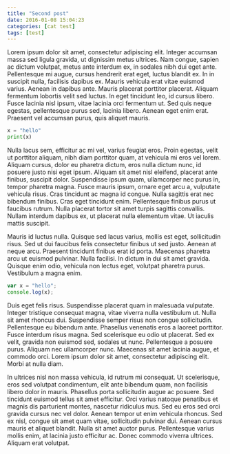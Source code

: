 ```yaml
---
title: "Second post"
date: 2016-01-08 15:04:23
categories: [cat test]
tags: [test]
---
```


Lorem ipsum dolor sit amet, consectetur adipiscing elit. Integer accumsan massa sed ligula gravida, ut dignissim metus ultrices. Nam congue, sapien ac dictum volutpat, metus ante interdum ex, in sodales nibh dui eget ante. Pellentesque mi augue, cursus hendrerit erat eget, luctus blandit ex. In in suscipit nulla, facilisis dapibus ex. Mauris vehicula erat vitae euismod varius. Aenean in dapibus ante. Mauris placerat porttitor placerat. Aliquam fermentum lobortis velit sed luctus. In eget tincidunt leo, id cursus libero. Fusce lacinia nisl ipsum, vitae lacinia orci fermentum ut. Sed quis neque egestas, pellentesque purus sed, lacinia libero. Aenean eget enim erat. Praesent vel accumsan purus, quis aliquet mauris.

```python
x = "hello"
print(x)
```

Nulla lacus sem, efficitur ac mi vel, varius feugiat eros. Proin egestas, velit ut porttitor aliquam, nibh diam porttitor quam, at vehicula mi eros vel lorem. Aliquam cursus, dolor eu pharetra dictum, eros nulla dictum nunc, id posuere justo nisi eget ipsum. Aliquam sit amet nisl eleifend, placerat ante finibus, suscipit dolor. Suspendisse ipsum quam, ullamcorper nec purus in, tempor pharetra magna. Fusce mauris ipsum, ornare eget arcu a, vulputate vehicula risus. Cras tincidunt ac magna id congue. Nulla sagittis erat nec bibendum finibus. Cras eget tincidunt enim. Pellentesque finibus purus ut faucibus rutrum. Nulla placerat tortor sit amet turpis sagittis convallis. Nullam interdum dapibus ex, ut placerat nulla elementum vitae. Ut iaculis mattis suscipit.

Mauris id luctus nulla. Quisque sed lacus varius, mollis est eget, sollicitudin risus. Sed ut dui faucibus felis consectetur finibus ut sed justo. Aenean at neque arcu. Praesent tincidunt finibus erat id porta. Maecenas pharetra arcu ut euismod pulvinar. Nulla facilisi. In dictum in dui sit amet gravida. Quisque enim odio, vehicula non lectus eget, volutpat pharetra purus. Vestibulum a magna enim.

```javascript
var x = "hello";
console.log(x);
```

Duis eget felis risus. Suspendisse placerat quam in malesuada vulputate. Integer tristique consequat magna, vitae viverra nulla vestibulum ut. Nulla sit amet rhoncus dui. Suspendisse semper risus non congue sollicitudin. Pellentesque eu bibendum ante. Phasellus venenatis eros a laoreet porttitor. Fusce interdum risus magna. Sed scelerisque eu odio ut placerat. Sed ex velit, gravida non euismod sed, sodales ut nunc. Pellentesque a posuere purus. Aliquam nec ullamcorper nunc. Maecenas sit amet lacinia augue, et commodo orci. Lorem ipsum dolor sit amet, consectetur adipiscing elit. Morbi at nulla diam.

In ultrices nisl non massa vehicula, id rutrum mi consequat. Ut scelerisque, eros sed volutpat condimentum, elit ante bibendum quam, non facilisis libero dolor in mauris. Phasellus porta sollicitudin augue ac posuere. Sed tincidunt euismod tellus sit amet efficitur. Orci varius natoque penatibus et magnis dis parturient montes, nascetur ridiculus mus. Sed eu eros sed orci gravida cursus nec vel dolor. Aenean tempor ut enim vehicula rhoncus. Sed ex nisl, congue sit amet quam vitae, sollicitudin pulvinar dui. Aenean cursus mauris et aliquet blandit. Nulla sit amet auctor purus. Pellentesque varius mollis enim, at lacinia justo efficitur ac. Donec commodo viverra ultrices. Aliquam erat volutpat.
